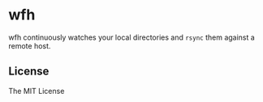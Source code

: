 # wfh

wfh continuously watches your local directories and `rsync` them against
a remote host.

## License

The MIT License

